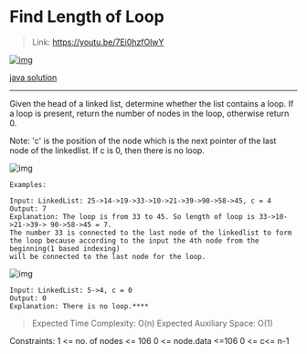 # Find Length of Loop

> Link: https://youtu.be/7Ei0hzfOlwY

[![img](https://img.youtube.com/vi/7Ei0hzfOlwY/0.jpg)](https://www.youtube.com/watch?v=7Ei0hzfOlwY&ab_channel=OBrutus)

[java solution](./Solution.java)

---
Given the head of a linked list, determine whether the list contains a loop. If a loop is present, return the number of nodes in the loop, otherwise return 0.

Note: 'c' is the position of the node which is the next pointer of the last node of the linkedlist. If c is 0, then there is no loop.

![img](https://media.geeksforgeeks.org/img-practice/prod/addEditProblem/700620/Web/Other/blobid0_1722797558.png)
```
Examples:

Input: LinkedList: 25->14->19->33->10->21->39->90->58->45, c = 4
Output: 7
Explanation: The loop is from 33 to 45. So length of loop is 33->10->21->39-> 90->58->45 = 7. 
The number 33 is connected to the last node of the linkedlist to form the loop because according to the input the 4th node from the beginning(1 based indexing) 
will be connected to the last node for the loop.
``` 

![img](https://media.geeksforgeeks.org/img-practice/prod/addEditProblem/700620/Web/Other/blobid3_1722798030.png)
```
Input: LinkedList: 5->4, c = 0
Output: 0
Explanation: There is no loop.****
```

>Expected Time Complexity: O(n)
>Expected Auxiliary Space: O(1)

Constraints:
1 <= no. of nodes <= 106
0 <= node.data <=106
0 <= c<= n-1